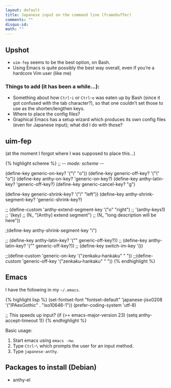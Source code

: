 ```yaml
---
layout: default
title: Japanese input on the command line (framebuffer)
comments: ""
disqus-id:
math: ""
---
```


## Upshot

- `uim-fep` seems to be the best option, on Bash.
- Using Emacs is quite possibly the best way overall, even if you’re a hardcore Vim user (like me)

### Things to add (it has been a while...):

- Something about how `Ctrl`-`i` or `Ctrl`-`o` was eaten up by Bash (since it got confused with the tab character?), so that one couldn’t set those to use as the shorten/lengthen keys.
- Where to place the config files?
- Graphical Emacs has a setup wizard which produces its own config files (even for Japanese input); what did I do with those?

## uim-fep

(at the moment I forgot where I was supposed to place this...)

{% highlight scheme %}
;; -*- mode: scheme -*-

(define-key generic-on-key? '("<Control>\\" "<Control>o"))
(define-key generic-off-key? '("<Control>\\" "<Control>o"))
(define-key anthy-on-key? 'generic-on-key?)
(define-key anthy-latin-key? 'generic-off-key?)
(define-key generic-cancel-key? "<Control>g")

(define-key generic-shrink-key? '("<IgnoreCase><Control>i" "<Shift>left"))
(define-key anthy-shrink-segment-key? 'generic-shrink-key?)

;; (define-custom 'anthy-extend-segment-key '("<IgnoreCase><Control>o" "<Shift>right")
;;                '(anthy-keys1)
;; 	       '(key)
;; 	       (N_ "[Anthy] extend segment")
;; 	       (N_ "long description will be here"))

;(define-key anthy-shrink-segment-key "<IgnoreCase><Control>i")


;; (define-key anthy-latin-key? '("<Control><Space>" generic-off-key?))
;; (define-key anthy-latin-key? '("<Control><Space>" generic-off-key?))
;; (define-key switch-im-key '())

;;(define-custom 'generic-on-key '("zenkaku-hankaku" "<Control> "))
;;(define-custom 'generic-off-key '("zenkaku-hankaku" "<Control> "))
{% endhighlight %}


## Emacs

I have the following in my `~/.emacs`.

{% highlight lisp %}
(set-fontset-font "fontset-default"
          'japanese-jisx0208
          '("IPAexGothic" . "iso10646-1"))
(prefer-coding-system 'utf-8)

;; This speeds up input?
(if (>= emacs-major-version 23)
    (setq anthy-accept-timeout 1))
{% endhighlight %}

Basic usage:

1. Start emacs using `emacs -nw`.
2. Type `Ctrl`-`\` which prompts the user for an input method.
3. Type `japanese-anthy`.

## Packages to install (Debian)

- anthy-el

